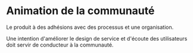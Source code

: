 # Animation de la communauté

Le produit à des adhésions avec des processus et une organisation.&#x20;

Une intention d'améliorer le design de service et d'écoute des utilisateurs doit servir de conducteur à la communauté.
